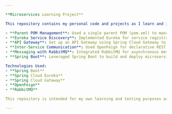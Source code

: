 ```yaml
---

**Microservices Learning Project**

This repository contains my personal code and projects as I learn and implement microservices using Spring Boot. It serves as a practical exploration of microservices architecture, including:

- **Parent POM Management**: Used a single parent POM (pom.xml) to manage dependencies and build configurations for all microservices.
- **Eureka Service Discovery**: Implemented Eureka for service registration and discovery, allowing microservices to locate each other.
- **API Gateway**: Set up an API Gateway using Spring Cloud Gateway to route requests to appropriate microservices, providing a single entry point.
- **Inter-Service Communication**: Used OpenFeign for declarative REST client creation, enabling seamless communication between microservices.
- **Messaging with RabbitMQ**: Integrated RabbitMQ for asynchronous messaging between services, enhancing scalability and decoupling.
- **Spring Boot**: Leveraged Spring Boot to build and deploy microservices efficiently, utilizing its extensive ecosystem and features.

Technologies Used:
- **Spring Boot**
- **Spring Cloud Eureka**
- **Spring Cloud Gateway**
- **OpenFeign**
- **RabbitMQ**

This repository is intended for my own learning and testing purposes as I explore and implement various aspects of microservices architecture using Spring Boot.

---
```

